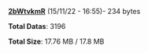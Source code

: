 [**2bWtvkmR**](/data/2bWtvkmR.txt) (15/11/22 - 16:55)- 234 bytes

**Total Datas**: 3196

**Total Size**: 17.76 MB / 17.8 MB